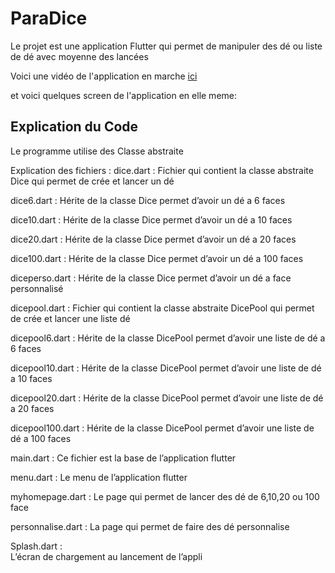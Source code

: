 # ParaDice

Le projet est une application Flutter qui permet de manipuler des dé ou liste de dé avec moyenne des lancées 

Voici une vidéo de l'application en marche [ici](https://youtu.be/B0cHh-s9QCI)

et voici quelques screen de l'application en elle meme:


## Explication du Code

Le programme utilise des Classe abstraite

Explication des fichiers :
dice.dart :
	Fichier qui contient  la classe abstraite Dice qui permet de crée et lancer un dé 

dice6.dart :
	Hérite de la classe Dice permet d’avoir un dé a 6 faces
	
dice10.dart :
	Hérite de la classe Dice permet d’avoir un dé a 10 faces
	
dice20.dart :
	Hérite de la classe Dice permet d’avoir un dé a 20 faces
	
dice100.dart :
	Hérite de la classe Dice permet d’avoir un dé a 100 faces
	
diceperso.dart :
	Hérite de la classe Dice permet d’avoir un dé a face personnalisé
	
dicepool.dart :
	Fichier qui contient  la classe abstraite DicePool qui permet de crée et lancer une liste dé 
	
dicepool6.dart :
	Hérite de la classe DicePool permet d’avoir une liste de dé a 6 faces
	
dicepool10.dart :
	Hérite de la classe DicePool permet d’avoir une liste de dé a 10 faces
	
dicepool20.dart :
	Hérite de la classe DicePool permet d’avoir une liste de dé a 20 faces
	
dicepool100.dart :
	Hérite de la classe DicePool permet d’avoir une liste de dé a 100 faces
	
main.dart :
	Ce fichier est la base de l’application flutter
	
menu.dart :
	Le menu de l’application flutter 
	
myhomepage.dart :
	Le page qui permet de lancer des dé de 6,10,20 ou 100 face  
	
personnalise.dart :
	La page qui permet de faire des dé personnalise
	
Splash.dart :	
	L’écran de chargement au lancement de l’appli 
	

